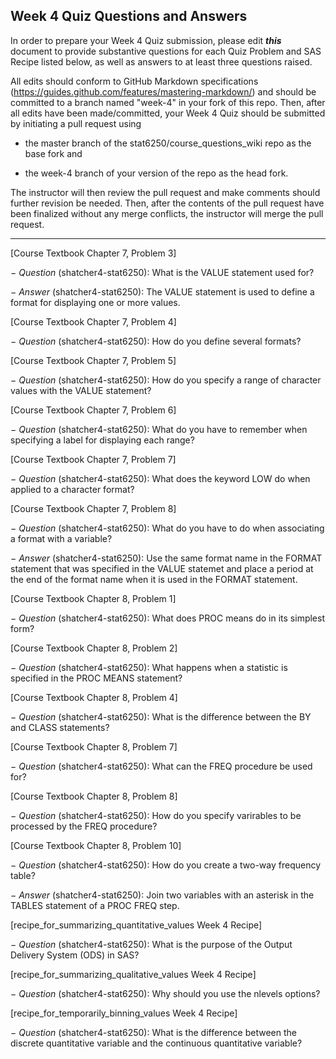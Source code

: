 ## Week 4 Quiz Questions and Answers

In order to prepare your Week 4 Quiz submission, please edit ***this*** document to provide substantive questions for each Quiz Problem and SAS Recipe listed below, as well as answers to at least three questions raised.

All edits should conform to GitHub Markdown specifications (https://guides.github.com/features/mastering-markdown/) and should be committed to a branch named "week-4" in your fork of this repo. Then, after all edits have been made/committed, your Week 4 Quiz should be submitted by initiating a pull request using

- the master branch of the stat6250/course_questions_wiki repo as the base fork and

- the week-4 branch of your version of the repo as the head fork.

The instructor will then review the pull request and make comments should further revision be needed. Then, after the contents of the pull request have been finalized without any merge conflicts, the instructor will merge the pull request.

********************************************************************************



[Course Textbook Chapter 7, Problem 3]

− *Question* (shatcher4-stat6250): What is the VALUE statement used for?

− *Answer* (shatcher4-stat6250): The VALUE statement is used to define a format for displaying one or more values.

[Course Textbook Chapter 7, Problem 4]

− *Question* (shatcher4-stat6250): How do you define several formats?


[Course Textbook Chapter 7, Problem 5]

− *Question* (shatcher4-stat6250): How do you specify a range of character values with the VALUE statement?


[Course Textbook Chapter 7, Problem 6]

− *Question* (shatcher4-stat6250): What do you have to remember when specifying a label for displaying each range?


[Course Textbook Chapter 7, Problem 7]

− *Question* (shatcher4-stat6250): What does the keyword LOW do when applied to a character format?


[Course Textbook Chapter 7, Problem 8]

− *Question* (shatcher4-stat6250): What do you have to do when associating a format with a variable?

− *Answer* (shatcher4-stat6250): Use the same format name in the FORMAT statement that was specified in the VALUE statemet and place a period at the end of the format name when it is used in the FORMAT statement.

[Course Textbook Chapter 8, Problem 1]

− *Question* (shatcher4-stat6250): What does PROC means do in its simplest form?


[Course Textbook Chapter 8, Problem 2]

− *Question* (shatcher4-stat6250): What happens when a statistic is specified in the PROC MEANS statement?


[Course Textbook Chapter 8, Problem 4]

− *Question* (shatcher4-stat6250): What is the difference between the BY and CLASS statements?


[Course Textbook Chapter 8, Problem 7]

− *Question* (shatcher4-stat6250): What can the FREQ procedure be used for?


[Course Textbook Chapter 8, Problem 8]

− *Question* (shatcher4-stat6250): How do you specify varirables to be processed by the FREQ procedure?


[Course Textbook Chapter 8, Problem 10]

− *Question* (shatcher4-stat6250): How do you create a two-way frequency table?

− *Answer* (shatcher4-stat6250): Join two variables with an asterisk in the TABLES statement of a PROC FREQ step.


[recipe_for_summarizing_quantitative_values Week 4 Recipe]

− *Question* (shatcher4-stat6250): What is the purpose of the Output Delivery System (ODS) in SAS?


[recipe_for_summarizing_qualitative_values Week 4 Recipe]

− *Question* (shatcher4-stat6250): Why should you use the nlevels options?


[recipe_for_temporarily_binning_values Week 4 Recipe]

− *Question* (shatcher4-stat6250): What is the difference between the discrete quantitative variable and the continuous quantitative variable?

